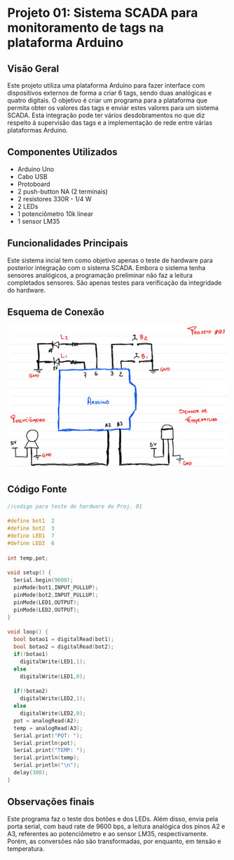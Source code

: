 # Projeto 01: Sistema SCADA para monitoramento de tags na plataforma Arduino

## Visão Geral

Este projeto utiliza uma plataforma Arduino para fazer interface com dispositivos externos de forma a criar 6 tags, sendo duas analógicas e quatro digitais. O objetivo é criar um programa para a plataforma que permita obter os valores das tags e enviar estes valores para um sistema SCADA.
Esta integração pode ter vários desdobramentos no que diz respeito á supervisão das tags e a implementação de rede entre várias plataformas Arduino.

## Componentes Utilizados

- Arduino Uno
- Cabo USB
- Protoboard
- 2 push-button NA (2 terminais)
- 2 resistores 330R - 1/4 W
- 2 LEDs
- 1 potenciômetro 10k linear
- 1 sensor LM35

## Funcionalidades Principais

Este sistema incial tem como objetivo apenas o teste de hardware para posterior integração com o sistema SCADA. Embora o sistema tenha sensores analógicos, a programação preliminar não faz a leitura completados sensores. São apenas testes para verificação da integridade do hardware.

## Esquema de Conexão

![Esquema de Conexão](esquema_conexao.png)

## Código Fonte

```cpp
//codigo para teste do hardware do Proj. 01

#define bot1  2
#define bot2  3
#define LED1  7
#define LED2  6

int temp,pot;

void setup() {
  Serial.begin(9600);
  pinMode(bot1,INPUT_PULLUP);
  pinMode(bot2,INPUT_PULLUP);
  pinMode(LED1,OUTPUT);
  pinMode(LED2,OUTPUT);
}

void loop() {
  bool botao1 = digitalRead(bot1);
  bool botao2 = digitalRead(bot2);
  if(!botao1)
    digitalWrite(LED1,1);
  else
    digitalWrite(LED1,0);
  
  if(!botao2)
    digitalWrite(LED2,1);
  else
    digitalWrite(LED2,0);
  pot = analogRead(A2);
  temp = analogRead(A3);
  Serial.print("POT: ");
  Serial.println(pot);
  Serial.print("TEMP: ");
  Serial.println(temp);
  Serial.println("\n");
  delay(300);
}
```

## Observações finais
Este programa faz o teste dos botões e dos LEDs. Além disso, envia pela porta serial, com baud rate de 9600 bps, a leitura analógica dos pinos A2 e A3, referentes ao potenciômetro e ao sensor LM35, respectivamente. Porém, as conversões não são transformadas, por enquanto, em tensão e temperatura.
